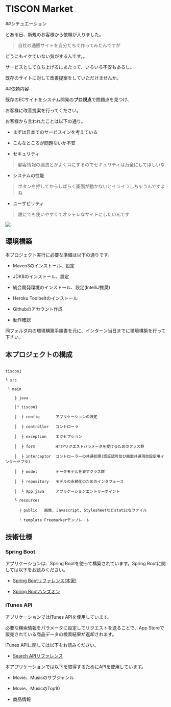 # TISCON Market

##シチュエーション

とある日、新規のお客様から依頼が入りました。

>自社の通販サイトを自分たちで作ってみたんですが
どうにもイケていない気がするんです。。
サービスとして立ち上げるにあたって、いろいろ不安もあるし。
既存のサイトに対して改善提案をしていただけませんか。

##依頼内容

既存のECサイトをシステム開発の**プロ視点**で問題点を見つけ、
お客様に改善提案を行ってください。

お客様から言われたことは以下の通り。
 - まずは日本でのサービスインを考えている
 - こんなところが問題ないか不安
  - セキュリティ
  >顧客情報の漏洩とかよく耳にするのでセキュリティは万全にしてほしいな
  - システムの性能
  >ボタンを押してからしばらく画面が動かないとイライラしちゃうんですよね
  - ユーザビリティ
  >誰にでも使いやすくてオシャレなサイトにしたいんです



![](https://circleci.com/gh/tiscon/tiscon1-pre.svg?style=shield&circle-token=8f99c0e6c923ca570acda8c3640446fdacad2a47)

## 環境構築
本プロジェクト実行に必要な準備は以下の通りです。
 - Maven3のインストール、設定
 - JDK8のインストール、設定
 - 統合開発環境のインストール、設定(IntelliJ推奨)
 - Heroku Toolbeltのインストール
 - Githubのアカウント作成
 - 動作確認

同フォルダ内の環境構築手順書を元に、インターン当日までに環境構築を行って下さい。

## 本プロジェクトの構成

```
tiscon1
└ src
 └ main
    ├ java
    │└ tiscon1
    │  ├ config       アプリケーションの設定
    │  ├ controller   コントローラ
    │  ├ exception    エクセプション
    │  ├ form         HTTPリクエストパラメータを受けるためのクラス群
    │  ├ interceptor  コントローラーの共通処理(認証認可及び画面共通項目設定用インターセプタ)
    │  ├ model        データモデルを表すクラス群
    │  ├ repository   モデルの永続化のためのインタフェース
    │  └ App.java     アプリケーションエントリーポイント
    └ resources
      ├ public   画像, Javascript, Stylesheetなどstaticなファイル
      └ template Freemarkerテンプレート
```

## 技術仕様
### Spring Boot

アプリケーションは、Spring Bootを使って構築されています。Spring Bootに関しては以下をお読みください。

- [Spring Bootリファレンス(本家)](http://docs.spring.io/spring-boot/docs/1.3.1.RELEASE/reference/htmlsingle/)
- [Spring Bootハンズオン](http://jsug-spring-boot-handson.readthedocs.org/en/latest/)


### iTunes API
アプリケーションではiTunes APIを使用しています。
必要な検索情報をパラメータに設定してリクエストを送ることで、App Storeで販売されている商品データの検索結果が返却されます。

iTunes APIに関しては以下をお読みください。
- [Search APIリファレンス](https://www.apple.com/itunes/affiliates/resources/documentation/itunes-store-web-service-search-api.html)

本アプリケーションでは以下を取得するためにAPIを使用しています。
- Movie、Musicのサブジャンル
- Movie、MusicのTop10
- 商品情報